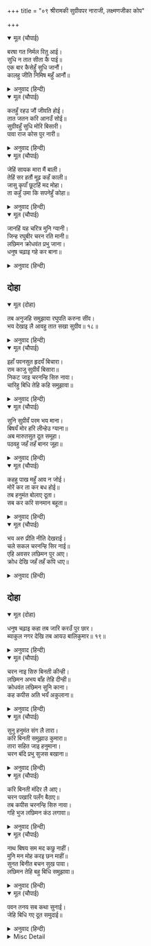 +++
title = "०९ श्रीरामकी सुग्रीवपर नाराजी, लक्ष्मणजीका कोप"

+++


<details open><summary>मूल (चौपाई)</summary>

बरषा गत निर्मल रितु आई।  
सुधि न तात सीता कै पाई॥  
एक बार कैसेहुँ सुधि जानौं।  
कालहु जीति निमिष महुँ आनौं॥
</details>

<details><summary>अनुवाद (हिन्दी)</summary>

वर्षा बीत गयी, निर्मल शरद्-ऋतु आ गयी। परन्तु हे तात! सीताकी कोई खबर नहीं मिली। एक बार कैसे भी पता पाऊँ तो कालको भी जीतकर पलभरमें जानकीको ले आऊँ॥ १॥
</details>

<details open><summary>मूल (चौपाई)</summary>

कतहुँ रहउ जौं जीवति होई।  
तात जतन करि आनउँ सोई॥  
सुग्रीवहुँ सुधि मोरि बिसारी।  
पावा राज कोस पुर नारी॥
</details>

<details><summary>अनुवाद (हिन्दी)</summary>

कहीं भी रहे, यदि जीती होगी तो हे तात! यत्न करके मैं उसे अवश्य लाऊँगा। राज्य, खजाना, नगर और स्त्री पा गया, इसलिये सुग्रीवने भी मेरी सुधि भुला दी॥ २॥
</details>

<details open><summary>मूल (चौपाई)</summary>

जेहिं सायक मारा मैं बाली।  
तेहिं सर हतौं मूढ़ कहँ काली॥  
जासु कृपाँ छूटहिं मद मोहा।  
ता कहुँ उमा कि सपनेहुँ कोहा॥
</details>

<details><summary>अनुवाद (हिन्दी)</summary>

जिस बाणसे मैंने बालिको मारा था, उसी बाणसे कल उस मूढ़को मारूँ! (शिवजी कहते हैं—) हे उमा! जिनकी कृपासे मद और मोह छूट जाते हैं, उनको कहीं स्वप्नमें भी क्रोध हो सकता है? (यह तो लीलामात्र है)॥ ३॥
</details>

<details open><summary>मूल (चौपाई)</summary>

जानहिं यह चरित्र मुनि ग्यानी।  
जिन्ह रघुबीर चरन रति मानी॥  
लछिमन क्रोधवंत प्रभु जाना।  
धनुष चढ़ाइ गहे कर बाना॥
</details>

<details><summary>अनुवाद (हिन्दी)</summary>

ज्ञानी मुनि जिन्होंने श्रीरघुनाथजीके चरणोंमें प्रीति मान ली है (जोड़ ली है), वे ही इस चरित्र (लीलारहस्य) को जानते हैं। लक्ष्मणजीने जब प्रभुको क्रोधयुक्त जाना, तब उन्होंने धनुष चढ़ाकर बाण हाथमें ले लिये॥ ४॥
</details>

## दोहा


<details open><summary>मूल (दोहा)</summary>

तब अनुजहि समुझावा रघुपति करुना सींव।  
भय देखाइ लै आवहु तात सखा सुग्रीव॥ १८॥
</details>

<details><summary>अनुवाद (हिन्दी)</summary>

तब दयाकी सीमा श्रीरघुनाथजीने छोटे भाई लक्ष्मणजीको समझाया कि हे तात! सखा सुग्रीवको केवल भय दिखलाकर ले आओ (उसे मारनेकी बात नहीं है)॥ १८॥
</details>

<details open><summary>मूल (चौपाई)</summary>

इहाँ पवनसुत हृदयँ बिचारा।  
राम काजु सुग्रीवँ बिसारा॥  
निकट जाइ चरनन्हि सिरु नावा।  
चारिहु बिधि तेहि कहि समुझावा॥
</details>

<details><summary>अनुवाद (हिन्दी)</summary>

यहाँ (किष्किन्धानगरीमें) पवनकुमार श्रीहनुमान् जीने विचार किया कि सुग्रीवने श्रीरामजीके कार्यको भुला दिया। उन्होंने सुग्रीवके पास जाकर चरणोंमें सिर नवाया। (साम, दान, दण्ड, भेद) चारों प्रकारकी नीति कहकर उन्हें समझाया॥ १॥
</details>

<details open><summary>मूल (चौपाई)</summary>

सुनि सुग्रीवँ परम भय माना।  
बिषयँ मोर हरि लीन्हेउ ग्याना॥  
अब मारुतसुत दूत समूहा।  
पठवहु जहँ तहँ बानर जूहा॥
</details>

<details><summary>अनुवाद (हिन्दी)</summary>

हनुमान् जीके वचन सुनकर सुग्रीवने बहुत ही भय माना। (और कहा—) विषयोंने मेरे ज्ञानको हर लिया। अब हे पवनसुत! जहाँ-तहाँ वानरोंके यूथ रहते हैं; वहाँ दूतोंके समूहोंको भेजो॥ २॥
</details>

<details open><summary>मूल (चौपाई)</summary>

कहहु पाख महुँ आव न जोई।  
मोरें कर ता कर बध होई॥  
तब हनुमंत बोलाए दूता।  
सब कर करि सनमान बहूता॥
</details>

<details><summary>अनुवाद (हिन्दी)</summary>

और कहला दो कि एक पखवाड़ेमें (पंद्रह दिनोंमें) जो न आ जायगा, उसका मेरे हाथों वध होगा। तब हनुमान् जीने दूतोंको बुलाया और सबका बहुत सम्मान करके—॥ ३॥
</details>

<details open><summary>मूल (चौपाई)</summary>

भय अरु प्रीति नीति देखराई।  
चले सकल चरनन्हि सिर नाई॥  
एहि अवसर लछिमन पुर आए।  
क्रोध देखि जहँ तहँ कपि धाए॥
</details>

<details><summary>अनुवाद (हिन्दी)</summary>

सबको भय, प्रीति और नीति दिखलायी। सब बंदर चरणोंमें सिर नवाकर चले। इसी समय लक्ष्मणजी नगरमें आये। उनका क्रोध देखकर बंदर जहाँ-तहाँ भागे॥ ४॥
</details>

## दोहा


<details open><summary>मूल (दोहा)</summary>

धनुष चढ़ाइ कहा तब जारि करउँ पुर छार।  
ब्याकुल नगर देखि तब आयउ बालिकुमार॥ १९॥
</details>

<details><summary>अनुवाद (हिन्दी)</summary>

तदनन्तर लक्ष्मणजीने धनुष चढ़ाकर कहा कि नगरको जलाकर अभी राख कर दूँगा। तब नगरभरको व्याकुल देखकर बालिपुत्र अंगदजी उनके पास आये॥ १९॥
</details>

<details open><summary>मूल (चौपाई)</summary>

चरन नाइ सिरु बिनती कीन्ही।  
लछिमन अभय बाँह तेहि दीन्ही॥  
क्रोधवंत लछिमन सुनि काना।  
कह कपीस अति भयँ अकुलाना॥
</details>

<details><summary>अनुवाद (हिन्दी)</summary>

अंगदने उनके चरणोंमें सिर नवाकर विनती की (क्षमायाचना की)। तब लक्ष्मणजीने उनको अभय बाँह दी (भुजा उठाकर कहा कि डरो मत)। सुग्रीवने अपने कानोंसे लक्ष्मणजीको क्रोधयुक्त सुनकर भयसे अत्यन्त व्याकुल होकर कहा—॥ १॥
</details>

<details open><summary>मूल (चौपाई)</summary>

सुनु हनुमंत संग लै तारा।  
करि बिनती समुझाउ कुमारा॥  
तारा सहित जाइ हनुमाना।  
चरन बंदि प्रभु सुजस बखाना॥
</details>

<details><summary>अनुवाद (हिन्दी)</summary>

हे हनुमान्! सुनो, तुम ताराको साथ ले जाकर विनती करके राजकुमारको समझाओ (समझा-बुझाकर शान्त करो)। हनुमान् जीने तारासहित जाकर लक्ष्मणजीके चरणोंकी वन्दना की और प्रभुके सुन्दर यशका बखान किया॥ २॥
</details>

<details open><summary>मूल (चौपाई)</summary>

करि बिनती मंदिर लै आए।  
चरन पखारि पलँग बैठाए॥  
तब कपीस चरनन्हि सिरु नावा।  
गहि भुज लछिमन कंठ लगावा॥
</details>

<details><summary>अनुवाद (हिन्दी)</summary>

वे विनती करके उन्हें महलमें ले आये तथा चरणोंको धोकर उन्हें पलँगपर बैठाया। तब वानरराज सुग्रीवने उनके चरणोंमें सिर नवाया और लक्ष्मणजीने हाथ पकड़कर उनको गलेसे लगा लिया॥ ३॥
</details>

<details open><summary>मूल (चौपाई)</summary>

नाथ बिषय सम मद कछु नाहीं।  
मुनि मन मोह करइ छन माहीं॥  
सुनत बिनीत बचन सुख पावा।  
लछिमन तेहि बहु बिधि समुझावा॥
</details>

<details><summary>अनुवाद (हिन्दी)</summary>

(सुग्रीवने कहा—) हे नाथ! विषयके समान और कोई मद नहीं है। यह मुनियोंके मनमें भी क्षणमात्रमें मोह उत्पन्न कर देता है (फिर मैं तो विषयी जीव ही ठहरा)। सुग्रीवके विनययुक्त वचन सुनकर लक्ष्मणजीने सुख पाया और उनको बहुत प्रकारसे समझाया॥ ४॥
</details>

<details open><summary>मूल (चौपाई)</summary>

पवन तनय सब कथा सुनाई।  
जेहि बिधि गए दूत समुदाई॥
</details>

<details><summary>अनुवाद (हिन्दी)</summary>

तब पवनसुत हनुमान् जीने जिस प्रकार सब दिशाओंमें दूतोंके समूह गये थे वह सब हाल सुनाया॥ ५॥
</details>

<details><summary>Misc Detail</summary>


</details>
